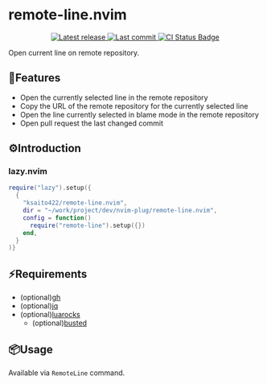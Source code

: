 # remote-line.nvim

<div align="center"><p>
  <a href="https://github.com/ksaito422/remote-line.nvim/releases/latest">
    <img alt="Latest release" src="https://img.shields.io/github/v/release/ksaito422/remote-line.nvim?style=for-the-badge&logo=startrek&color=C9CBFF&logoColor=D9E0EE&labelColor=302D41&include_prerelease&sort=semver" />
  </a>
  <a href="https://github.com/ksaito422/remote-line.nvim/pulse">
    <img alt="Last commit" src="https://img.shields.io/github/last-commit/ksaito422/remote-line.nvim?style=for-the-badge&logo=lightning&color=8bd5ca&logoColor=D9E0EE&labelColor=302D41"/>
  </a>
  <a href="https://github.com/ksaito422/remote-line.nvim/actions/workflows/test.yml">
    <img alt="CI Status Badge" src="https://img.shields.io/github/actions/workflow/status/ksaito422/remote-line.nvim/test.yml?style=for-the-badge&logo=github&color=8bd5ca&logoColor=D9E0EE&labelColor=302D41" />
  </a>
</div>

Open current line on remote repository.

## 🚀Features

- Open the currently selected line in the remote repository
- Copy the URL of the remote repository for the currently selected line
- Open the line currently selected in blame mode in the remote repository
- Open pull request the last changed commit


## ⚙️Introduction

### lazy.nvim
```lua
require("lazy").setup({
  {
    "ksaito422/remote-line.nvim",
    dir = "~/work/project/dev/nvim-plug/remote-line.nvim",
    config = function()
      require("remote-line").setup({})
    end,
  }
)}
```

## ⚡️Requirements
- (optional)[gh](https://cli.github.com/)
- (optional)[jq](https://github.com/jqlang/jq)
- (optional)[luarocks](https://luarocks.org/)
  - (optional)[busted](https://github.com/lunarmodules/busted)

## 📦Usage

Available via `RemoteLine` command.


